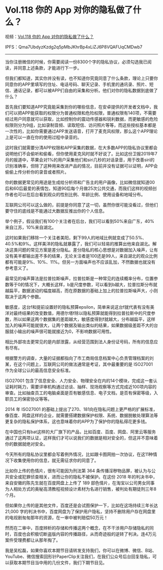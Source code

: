 # <i class="fa fa-hashtag" aria-hidden="true"></i> Vol.118 你的 App 对你的隐私做了什么？

视频：[Vol.118 你的 App 对你的隐私做了什么？](http://dweb.link/ipfs/QmZwFjoJRVF6bKCwwSZQsYCTJD8nGKTkT9xfpWxqGnTGzK/Vol.118%20%E4%BD%A0%E7%9A%84%20App%20%E5%AF%B9%E4%BD%A0%E7%9A%84%E9%9A%90%E7%A7%81%E5%81%9A%E4%BA%86%E4%BB%80%E4%B9%88%EF%BC%9F.mp4)

IPFS：Qma7UbdyzKzdg2q5pMbJKhrBp4xLiZJ6P8VQAFUqCMDwb7

---

当你注册微信的时候，你需要阅读一份8300个字的隐私协议，必须勾选我已阅读，并同意上述条款，才能进行下一步。

但我们都知道，其实你并没有读，也不知道你究竟同意了什么条款，理论上只要你同意你的APP里填写的住址、电话号码、聊天记录、手机里的通讯录、照片、短信、通话记录，都可以被APP们自由的采集和分析。他们对你的隐私数据到底做了什么？

首先我们要知道APP究竟能采集到你的哪些信息，在安卓提供的开发者文档中，我们可以把APP能获取的权限分为普通权限和危险权限，普通权限有140项，不需要经过用户同意就可以获取，比如控制你的震动传感器和锐利数据，而更敏感的危险权限则分为9组，比如录制音频、读取短信、访问照片等等，而这些授权基本都是一次性的，比如你需要通过APP发送语音，打开了麦克风权限，那么这个APP理论上是可以一直在你的使用过程中录音的。

这时我们就需要分清APP权限和APP采集的数据，在大多数APP的隐私协议里都会说明他们不会偷听和偷看，但你使用麦克风时就不好说了。比如这份卫报2019年7月的报道中，苹果会对1%的用户采集他们和siri几秒的对话录音，用于改善siri的识别准确率，但除了这种用来改进产品的情况，目前并没有证据可以证明，APP会偷偷上传分析你的录音或者照片。

你的数据更常见的用途是生成给分析师和广告主的用户画像，比如微信就知道00后和60后最爱的表情包，知道90后每个月做25次公共交通，而我们这样的视频创作者也可以在后台看到观众的性别比例、年龄比例、使用设备和地域分布。

互联网公司可以这么做的，前提是你同意了这一切，虽然你很可能没看过，但他们要守住的底线是不能通过大数据反推出你的个人信息。

举个例子，假设我们有100个关注者在后台，我们可以看到50%来自广东，40%来自江苏，10%来自湖北。

这时如果我们移除一个关注者美阳，剩下99人的地域比例就变成了50.5%、40.5%和9%。这样美洋的隐私就暴露了，我们可以轻易的推算出他来自湖北。解决这类问题的常见方案是差分隐私。差分隐私的核心思想是对数据加入噪声，让有没有美羊都输出差不多的结果，无论关注者是100还是99人，来自湖北的观众比例都有可能是9%、10%、11%。但另一方面噪声也不应该乱加，不然数据也就没有参考意义了。

最常见的噪声算法是拉普拉斯噪声，拉普拉斯是一种常见的连续概率分布，位置参数等于0的情况下，大概长这样，b是尺度参数，可以看到b越大，拉普拉斯分布就越扁平，数据波动的幅度越高，而在原数据的基础上加上的拉普拉斯噪声大，小则取决于这两个参数。

敏感度，这台f和提前设置好的隐私预算epsilon，简单来说这台f就代表有没有美洋对最终结果的改变数值，用德尔塔f除以隐私预算就能得到拉普拉斯中的尺度参数，所以如果这两个数据集的差距越大，敏感度得到f就越大，分布越扁平，这样加入的噪声可能就很大，让两个数据及输出类似的结果，如果数据级差距不大的台服就小输出的噪声很可能就接近为0，不影响数据可用性。

相比外部攻击更常见的是内部泄露，从经营范围到法人身份证号码，所有的信息应有尽有。

根据警方的调查，大量的证据都指向了市工商局信息档案中心负责管理档案的刘某，在这个问题上，互联网公司的做法通常是考证，其中最重要的是 ISO27001 作为全球公认的最高信息安全标准。

ISO27001 包含了信息安全、人力安全、物理安全在内的14个模块，完成这一套认证耗时耗力，需要评审机构通过访谈、抽样、现场观察等方式完成近100项内容的审查。比如抽查员工的电脑桌面是否有敏感信息、电子文档，是否有保密等级，入职员工的保密协议等等。

2014 年 ISO27001 的基础上提出了270、181向在隐私问题上更严格的扩展标准，像百度、网盘这样的企业，就需要搭建数据保护权限、系统、数据脱敏处理算法等更复杂的隐私保护体系，这也意味着你的APP为了保护你的隐私得花更多钱。

在中国也只有bat这样的大厂旗下的产品，比如百度、百度、网盘、阿里云等服务通过了这两项认证，这样我们才可以说我们的数据是相对安全的，但这并不意味着你的数据就绝对安全。

今天所有的隐私协议里都会写着例外情况，比如跟卡图网拍一次协议，在这11种情况下收集使用你的信息，就无需征求你的同意了。

比如你上传的色情片，很有可能因为刑法第 364 条传播淫秽物品罪，被认为与公共安全或犯罪侦查相关，进而让你的隐私不被保护。在这份 2018 年的判决书中，来自安徽的陈先生就在百度网盘上上传了 189 部色情片，在淘宝以公司男女同事为人相处方式的奥秘高清教程视频设计素材为名进行销售，被判处有期徒刑三年8个月。

但如果你上传的是其他文件，百度还是会试图保护一下，比如在这场持续三年长达 21,000 字的判决书中，百度网盘为了保护用户隐私，坚持不删除用户存在网盘里的电视剧匆匆那年的资源，在一审中被判赔偿50万元！

然而在二审中，百度辨析的存储和传播这两个概念，在不干涉用户存储隐私的同时，百度也会积极切断盗版内容的传播路径，从而奇迹般的逆转了判决。连4万元案件受理费都让从那年掏了。

我是吴松磊，如果你喜欢本期节目请转发支持我们，你可以在微博、微信、B站、YouTube、微信搜索回形针PaperClip关注我们，在我们公众号后台回复隐私，可以获取本期节目当中用的几份文件，我们下期节目见。
